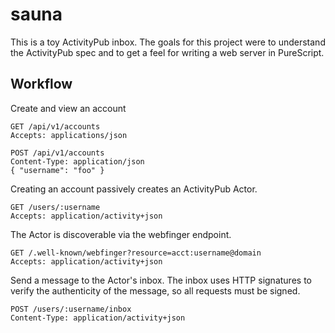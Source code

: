# sauna

This is a toy ActivityPub inbox.
The goals for this project were to understand the ActivityPub spec and to get a
feel for writing a web server in PureScript.

## Workflow

Create and view an account

```
GET /api/v1/accounts
Accepts: applications/json

POST /api/v1/accounts
Content-Type: application/json
{ "username": "foo" }
```

Creating an account passively creates an ActivityPub Actor.

```
GET /users/:username
Accepts: application/activity+json
```

The Actor is discoverable via the webfinger endpoint. 

```
GET /.well-known/webfinger?resource=acct:username@domain
Accepts: application/activity+json
```

Send a message to the Actor's inbox. 
The inbox uses HTTP signatures to verify the authenticity of the message, so all
requests must be signed.

```
POST /users/:username/inbox
Content-Type: application/activity+json
```
